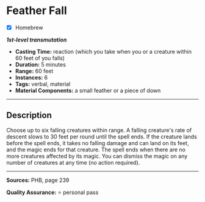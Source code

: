 # Feather Fall
- [x] Homebrew

***1st-level transmutation***
- **Casting Time:** reaction (which you take when you or a creature within 60 feet of you falls)
- **Duration:** 5 minutes
- **Range:** 60 feet
- **Instances:** 6
- **Tags:** verbal, material
- **Material Components:** a small feather or a piece of down

---

## Description
Choose up to six falling creatures within range.
A falling creature's rate of descent slows to 30 feet per round until the spell ends.
If the creature lands before the spell ends, it takes no falling damage and can land on its feet, and the magic ends for that creature.
The spell ends when there are no more creatures affected by its magic.
You can dismiss the magic on any number of creatures at any time (no action required).

---

**Sources:** PHB, page 239

**Quality Assurance:** :star: personal pass
